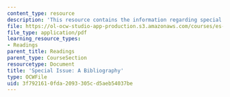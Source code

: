 ```yaml
---
content_type: resource
description: 'This resource contains the information regarding special issue: a bibliography.'
file: https://ol-ocw-studio-app-production.s3.amazonaws.com/courses/es-291-learning-seminar-experiments-in-education-spring-2003/3f7921610fda2093305cd5aeb54037be_MITES_291S03_biblio_fnl.pdf
file_type: application/pdf
learning_resource_types:
- Readings
parent_title: Readings
parent_type: CourseSection
resourcetype: Document
title: 'Special Issue: A Bibliography'
type: OCWFile
uid: 3f792161-0fda-2093-305c-d5aeb54037be
---
```

